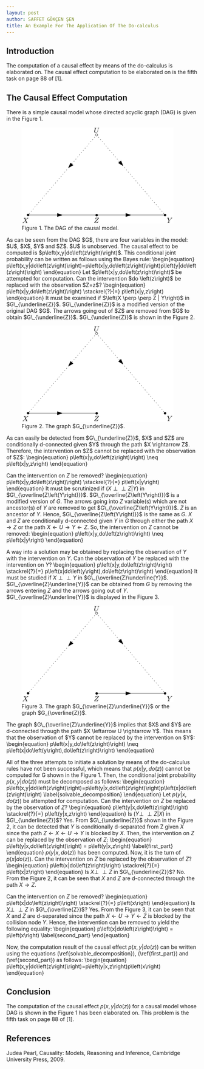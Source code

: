 ```yaml
---
layout: post
author: SAFFET GÖKÇEN ŞEN
title: An Example For The Application Of The Do-calculus
---
```

## Introduction
The computation of a causal effect by means of the do-calculus is elaborated on. The causal effect computation to be elaborated on is the fifth task on page 88 of [1].
## The Causal Effect Computation
There is a simple causal model whose directed acyclic graph (DAG) is given in the Figure 1.
<figure>
   <img src="/assets/orig_dag.png" style="max-width: 400px;">
   <figcaption>Figure 1. The DAG of the causal model.</figcaption>
</figure>
As can be seen from the DAG $G$, there are four variables in the model: $U$, $X$, $Y$ and $Z$. $U$ is unobserved. The causal effect to be computed is $p\left(x,y|do\left(z\right)\right)$. This conditional joint probability can be written as follows using the Bayes rule:
\begin{equation}
    p\left(x,y|do\left(z\right)\right)=p\left(x|y,do\left(z\right)\right)p\left(y|do\left(z\right)\right)
\end{equation}
Let $p\left(x|y,do\left(z\right)\right)$ be attempted for computation. Can the intervention $do \left(z\right)$ be replaced with the observation $Z=z$?
\begin{equation}
    p\left(x|y,do\left(z\right)\right) \stackrel{?}{=} p\left(x|y,z\right)
\end{equation}
It must be examined if $\left(X \perp \perp Z | Y\right)$ in $G\_{\underline{Z}}$. $G\_{\underline{Z}}$ is a modified version of the original DAG $G$. The arrows going out of $Z$ are removed from $G$ to obtain $G\_{\underline{Z}}$. $G\_{\underline{Z}}$ is shown in the Figure 2.
<figure>
   <img src="/assets/dag_Z_underline.png" style="max-width: 400px;">
   <figcaption>Figure 2. The graph $G_{\underline{Z}}$.</figcaption>
</figure>
As can easily be detected from $G\_{\underline{Z}}$, $X$ and $Z$ are conditionally d-connected given $Y$ through the path $X \rightarrow Z$. Therefore, the intervention on $Z$ cannot be replaced with the observation of $Z$:
\begin{equation}
    p\left(x|y,do\left(z\right)\right) \neq p\left(x|y,z\right)
\end{equation}

Can the intervention on $Z$ be removed?
\begin{equation}
    p\left(x|y,do\left(z\right)\right) \stackrel{?}{=} p\left(x|y\right)
\end{equation}
It must be scrutinized if $\left(X \perp \perp Z | Y\right)$ in $G\_{\overline{Z\left(Y\right)}}$. $G\_{\overline{Z\left(Y\right)}}$ is a modified version of $G$. The arrows going into $Z$ variable(s) which are not ancestor(s) of $Y$ are removed to get $G\_{\overline{Z\left(Y\right)}}$. $Z$ is an ancestor of $Y$. Hence, $G\_{\overline{Z\left(Y\right)}}$ is the same as $G$. $X$ and $Z$ are conditionally d-connected given $Y$ in $G$ through either the path $X \rightarrow Z$ or the path $X \leftarrow U \rightarrow Y \leftarrow Z$. So, the intervention on $Z$ cannot be removed:
\begin{equation}
    p\left(x|y,do\left(z\right)\right) \neq p\left(x|y\right)
\end{equation}

A way into a solution may be obtained by replacing the observation of $Y$ with the intervention on $Y$. Can the observation of $Y$ be replaced with the intervention on $Y$?
\begin{equation}
    p\left(x|y,do\left(z\right)\right) \stackrel{?}{=} p\left(x|do\left(y\right),do\left(z\right)\right)
\end{equation}
It must be studied if $X \perp \perp Y$ in $G\_{\overline{Z}\underline{Y}}$. $G\_{\overline{Z}\underline{Y}}$ can be obtained from $G$ by removing the arrows entering $Z$ and the arrows going out of $Y$. $G\_{\overline{Z}\underline{Y}}$ is displayed in the Figure 3.
<figure>
   <img src="/assets/dag_Z_overline_Y_underline.png" style="max-width: 400px;">
   <figcaption>Figure 3. The graph $G_{\overline{Z}\underline{Y}}$ or the graph $G_{\overline{Z}}$.</figcaption>
</figure>
The graph $G\_{\overline{Z}\underline{Y}}$ implies that $X$ and $Y$ are d-connected through the path $X \leftarrow U \rightarrow Y$. This means that the observation of $Y$ cannot be replaced by the intervention on $Y$:
\begin{equation}
    p\left(x|y,do\left(z\right)\right) \neq p\left(x|do\left(y\right),do\left(z\right)\right)
\end{equation}

All of the three attempts to initiate a solution by means of the do-calculus rules have not been successful, which means that $p\left(x|y,do\left(z\right)\right)$ cannot be computed for G shown in the Figure 1. Then, the conditional joint probability $p\left(x,y|do\left(z\right)\right)$ must be decomposed as follows:
\begin{equation}
    p\left(x,y|do\left(z\right)\right)=p\left(y|x,do\left(z\right)\right)p\left(x|do\left(z\right)\right)
    \label{solvable\_decomposition}
\end{equation}
Let $p\left(y|x,do\left(z\right)\right)$ be attempted for computation. Can the intervention on $Z$ be replaced by the observation of $Z$?
\begin{equation}
    p\left(y|x,do\left(z\right)\right) \stackrel{?}{=} p\left(y|x,z\right)
\end{equation}
Is $\left(Y \perp\!\!\!\!\perp Z | X \right)$ in $G\_{\underline{Z}}$? Yes. From $G\_{\underline{Z}}$ shown in the Figure 2, it can be detected that $Y$ is conditionally d-separated from Z given $X$ since the path $Z \leftarrow X \leftarrow U \rightarrow Y$ is blocked by $X$. Then, the intervention on $Z$ can be replaced by the observation of $Z$:
\begin{equation}
    p\left(y|x,do\left(z\right)\right) = p\left(y|x,z\right)
    \label{first\_part}
\end{equation}
$p\left(y|x,do\left(z\right)\right)$ has been computed. Now, it is the turn of $p\left(x|do\left(z\right)\right)$. Can the intervention on $Z$ be replaced by the observation of $Z$?
\begin{equation}
    p\left(x|do\left(z\right)\right) \stackrel{?}{=} p\left(x|z\right)
\end{equation}
Is $X \perp\!\!\!\!\perp Z$ in $G\_{\underline{Z}}$? No. From the Figure 2, it can be seen that $X$ and $Z$ are d-connected through the path $X \rightarrow Z$.

Can the intervention on $Z$ be removed?
\begin{equation}
    p\left(x|do\left(z\right)\right) \stackrel{?}{=} p\left(x\right)
\end{equation}
Is $X \perp\!\!\!\!\perp Z$ in $G\_{\overline{Z}}$? Yes. From the Figure 3, it can be seen that $X$ and $Z$ are d-separated since the path $X \leftarrow U \rightarrow Y \leftarrow Z$ is blocked by the collision node $Y$. Hence, the intervention can be removed to yield the following equality:
\begin{equation}
    p\left(x|do\left(z\right)\right) = p\left(x\right)
    \label{second\_part}
\end{equation}

Now, the computation result of the causal effect $p\left(x,y|do\left(z\right)\right)$ can be written using the equations (\ref{solvable\_decomposition}), (\ref{first\_part}) and (\ref{second\_part}) as follows:
\begin{equation}
    p\left(x,y|do\left(z\right)\right)=p\left(y|x,z\right)p\left(x\right)
\end{equation}
## Conclusion
The computation of the causal effect $p\left(x,y|do\left(z\right)\right)$ for a causal model whose DAG is shown in the Figure 1 has been elaborated on. This problem is the fifth task on page 88 of [1].
## References
Judea Pearl, Causality: Models, Reasoning and Inference, Cambridge University Press, 2009.
